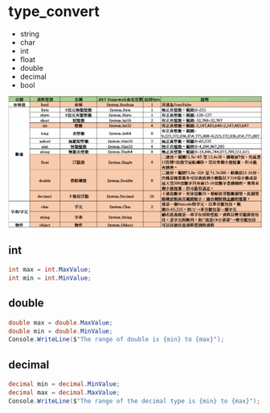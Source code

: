 # type_convert
- string
- char
- int
- float
- double
- decimal
- bool

![](./img/type_convert.png)

## int
```csharp
int max = int.MaxValue;
int min = int.MinValue;
```

## double
```csharp
double max = double.MaxValue;
double min = double.MinValue;
Console.WriteLine($"The range of double is {min} to {max}");
```

## decimal
```csharp
decimal min = decimal.MinValue;
decimal max = decimal.MaxValue;
Console.WriteLine($"The range of the decimal type is {min} to {max}");
```